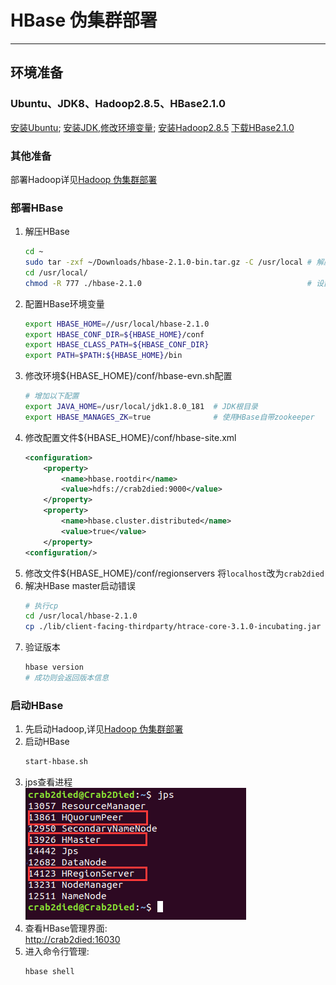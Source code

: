 #                                           HBase 伪集群部署
---
## 环境准备
### Ubuntu、JDK8、Hadoop2.8.5、HBase2.1.0
   [安装Ubuntu](https://www.ubuntu.com/download/desktop);
   [安装JDK,修改环境变量](https://www.oracle.com/technetwork/java/javase/downloads/index.html);
   [安装Hadoop2.8.5](http://hadoop.apache.org/)
   [下载HBase2.1.0](http://hbase.apache.org/)

### 其他准备
   部署Hadoop详见[Hadoop 伪集群部署](https://github.com/Crab2died/BigDataStack/blob/master/docs/Hadoop%E4%BC%AA%E9%9B%86%E7%BE%A4%E9%83%A8%E7%BD%B2.md)
   
### 部署HBase
   1. 解压HBase
      ```bash
      cd ~
      sudo tar -zxf ~/Downloads/hbase-2.1.0-bin.tar.gz -C /usr/local # 解压到/usr/local中
      cd /usr/local/                                              
      chmod -R 777 ./hbase-2.1.0                                     # 设置权限
      ```
   2. 配置HBase环境变量
      ```bash
      export HBASE_HOME=//usr/local/hbase-2.1.0
      export HBASE_CONF_DIR=${HBASE_HOME}/conf
      export HBASE_CLASS_PATH=${HBASE_CONF_DIR}
      export PATH=$PATH:${HBASE_HOME}/bin
      ```
   3. 修改环境${HBASE_HOME}/conf/hbase-evn.sh配置
      ```bash
      # 增加以下配置
      export JAVA_HOME=/usr/local/jdk1.8.0_181  # JDK根目录
      export HBASE_MANAGES_ZK=true              # 使用HBase自带zookeeper
      ```
   4. 修改配置文件${HBASE_HOME}/conf/hbase-site.xml
      ```xml
      <configuration>
          <property>
              <name>hbase.rootdir</name>
              <value>hdfs://crab2died:9000</value>
          </property>
          <property> 
              <name>hbase.cluster.distributed</name>
              <value>true</value> 
          </property>
      <configuration/>
      ```
   5. 修改文件${HBASE_HOME}/conf/regionservers
      将`localhost`改为`crab2died`
   6. 解决HBase master启动错误
      ```bash
      # 执行cp 
      cd /usr/local/hbase-2.1.0
      cp ./lib/client-facing-thirdparty/htrace-core-3.1.0-incubating.jar ./lib
      ```
   7. 验证版本
      ```bash
      hbase version
      # 成功则会返回版本信息
      ```
### 启动HBase
   1. 先启动Hadoop,详见[Hadoop 伪集群部署](https://github.com/Crab2died/BigDataStack/blob/master/docs/Hadoop%E4%BC%AA%E9%9B%86%E7%BE%A4%E9%83%A8%E7%BD%B2.md)
   2. 启动HBase
      ```bash
      start-hbase.sh 
      ```
   3. jps查看进程  
      ![hbase jps](https://raw.githubusercontent.com/Crab2died/BigDataStack/master/docs/imgs/hbase-jps.png)
   4. 查看HBase管理界面:  
      [http://crab2died:16030](http://crab2died:16030)
   5. 进入命令行管理:  
      ```bash
      hbase shell
      ```
      